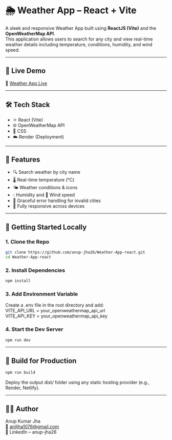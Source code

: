 # 🌦️ Weather App – React + Vite

A sleek and responsive Weather App built using **ReactJS (Vite)** and the **OpenWeatherMap API**.  
This application allows users to search for any city and view real-time weather details including temperature, conditions, humidity, and wind speed.

---

## 🚀 Live Demo

🔗 [Weather App Live](https://weather-app-react-p1co.onrender.com)

---

## 🛠️ Tech Stack

- ⚛️ React (Vite)
- 🌐 OpenWeatherMap API
- 🎨 CSS
- ☁️ Render (Deployment)

---

## 📌 Features

- 🔍 Search weather by city name  
- 🌡️ Real-time temperature (°C)  
- 🌤️ Weather conditions & icons  
- 💧 Humidity and 💨 Wind speed  
- 🚫 Graceful error handling for invalid cities  
- 📱 Fully responsive across devices

---

## 🔧 Getting Started Locally

### 1. Clone the Repo
```bash
git clone https://github.com/anup-jha26/Weather-App-react.git
cd Weather-App-react
```

### 2. Install Dependencies
```bash
npm install
```

### 3. Add Environment Variable
Create a .env file in the root directory and add:  
VITE_API_URL = your_openweathermap_api_url  
VITE_API_KEY = your_openweathermap_api_key  

### 4. Start the Dev Server
```bash
npm run dev
```

---

## 🚀 Build for Production
```bash
npm run build
```
Deploy the output dist/ folder using any static hosting provider (e.g., Render, Netlify).

---

## 👨‍💻 Author
Anup Kumar Jha  
📧 aniljha1076@gmail.com  
🔗 LinkedIn – anup-jha26  
